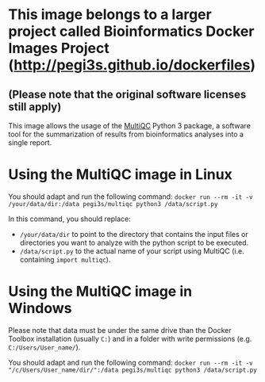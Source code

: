 # This image belongs to a larger project called Bioinformatics Docker Images Project (http://pegi3s.github.io/dockerfiles)
## (Please note that the original software licenses still apply)

This image allows the usage of the [MultiQC](https://multiqc.info/) Python 3 package, a software tool for the summarization of results from bioinformatics analyses into a single report.

# Using the MultiQC image in Linux

You should adapt and run the following command: `docker run --rm -it -v /your/data/dir:/data pegi3s/multiqc python3 /data/script.py`

In this command, you should replace:
- `/your/data/dir` to point to the directory that contains the input files or directories you want to analyze with the python script to be executed.
- `/data/script.py` to the actual name of your script using MultiQC (i.e. containing `import multiqc`).

# Using the MultiQC image in Windows

Please note that data must be under the same drive than the Docker Toolbox installation (usually `C:`) and in a folder with write permissions (e.g. `C:/Users/User_name/`).

You should adapt and run the following command: `docker run --rm -it -v "/c/Users/User_name/dir/":/data pegi3s/multiqc python3 /data/script.py`
